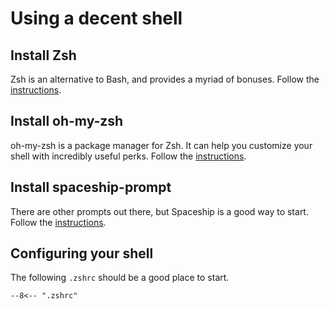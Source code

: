 # Using a decent shell

## Install Zsh

Zsh is an alternative to Bash, and provides a myriad of bonuses. Follow the [instructions](https://github.com/ohmyzsh/ohmyzsh/wiki/Installing-ZSH).

## Install oh-my-zsh

oh-my-zsh is a package manager for Zsh. It can help you customize your shell with incredibly useful perks. Follow the [instructions](https://github.com/ohmyzsh/ohmyzsh#basic-installation).

## Install spaceship-prompt

There are other prompts out there, but Spaceship is a good way to start. Follow the [instructions](https://github.com/spaceship-prompt/spaceship-prompt#oh-my-zsh).

## Configuring your shell

The following `.zshrc` should be a good place to start.

```shell
--8<-- ".zshrc"
```
